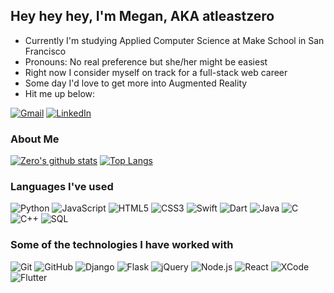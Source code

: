 
## Hey hey hey, I'm Megan, AKA atleastzero

- Currently I'm studying Applied Computer Science at Make School in San Francisco
- Pronouns: No real preference but she/her might be easiest
- Right now I consider myself on track for a full-stack web career
- Some day I'd love to get more into Augmented Reality
- Hit me up below:

[![Gmail](https://img.shields.io/badge/-GMAIL-D14836?style=for-the-badge&logo=gmail&logoColor=white)](mailto:megan.obryan52@gmail.com)
[![LinkedIn](https://img.shields.io/badge/-LINKEDIN-0077B5?style=for-the-badge&logo=linkedin&logoColor=white)](https://www.linkedin.com/in/atleastzero/)

### About Me
[![Zero's github stats](https://github-readme-stats.vercel.app/api?username=atleastzero&theme=dark&show_icons=true)](https://github.com/atleastzero/github-readme-stats)
[![Top Langs](https://github-readme-stats.vercel.app/api/top-langs/?username=atleastzero&theme=dark&layout=compact)](https://github.com/atleastzero/github-readme-stats)

### Languages I've used

![Python](https://img.shields.io/badge/-Python-000000?style=flat&logo=python)
![JavaScript](https://img.shields.io/badge/-JavaScript-000000?style=flat&logo=javascript)
![HTML5](https://img.shields.io/badge/-HTML5-000000?style=flat&logo=html5)
![CSS3](https://img.shields.io/badge/-CSS3-000000?style=flat&logo=CSS3)
![Swift](https://img.shields.io/badge/-Swift-000000?style=flat&logo=swift)
![Dart](https://img.shields.io/badge/-Dart-000000?style=flat&logo=dart)
![Java](https://img.shields.io/badge/-Java-000000?style=flat&logo=java)
![C](https://img.shields.io/badge/-C-000000?style=flat&logo=c)
![C++](https://img.shields.io/badge/-C++-000000?style=flat&logo=c%2B%2B)
![SQL](https://img.shields.io/badge/-SQL-000000?style=flat&logo=postgresql)

### Some of the technologies I have worked with

![Git](https://img.shields.io/badge/-Git-222222?style=flat&logo=git&logoColor=F05032)
![GitHub](https://img.shields.io/badge/-GitHub-222222?style=flat&logo=github&logoColor=181717)
![Django](https://img.shields.io/badge/-Django-222222?style=flat&logo=django&logoColor=092E20)
![Flask](https://img.shields.io/badge/-Flask-222222?style=flat&logo=Flask&logoColor=000000)
![jQuery](https://img.shields.io/badge/-jQuery-222222?style=flat&logo=jQuery&logoColor=0769AD)
![Node.js](https://img.shields.io/badge/-Node.js-222222?style=flat&logo=node.js&logoColor=339933)
![React](https://img.shields.io/badge/-React-222222?style=flat&logo=React&logoColor=61DAFB)
![XCode](https://img.shields.io/badge/-XCode-222222?style=flat&logo=XCode&logoColor=1575F9)
![Flutter](https://img.shields.io/badge/-Flutter-222222?style=flat&logo=flutter&logoColor=6FADF0)
